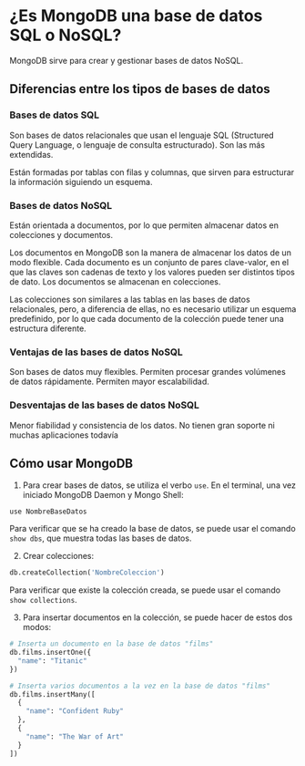 # ¿Es MongoDB una base de datos SQL o NoSQL?

MongoDB sirve para crear y gestionar bases de datos NoSQL.

## Diferencias entre los tipos de bases de datos

### Bases de datos SQL
Son bases de datos relacionales que usan el lenguaje SQL (Structured Query Language, o lenguaje de consulta estructurado). Son las más extendidas.

Están formadas por tablas con filas y columnas, que sirven para estructurar la información siguiendo un esquema.


### Bases de datos NoSQL

Están orientada a documentos, por lo que permiten almacenar datos en colecciones y documentos.

Los documentos en MongoDB son la manera de almacenar los datos de un modo flexible. Cada documento es un conjunto de pares clave-valor, en el que las claves son cadenas de texto y los valores pueden ser distintos tipos de dato. Los documentos se almacenan en colecciones.

Las colecciones son similares a las tablas en las bases de datos relacionales, pero, a diferencia de ellas, no es necesario utilizar un esquema predefinido, por lo que cada documento de la colección puede tener una estructura diferente.

### Ventajas de las bases de datos NoSQL
Son bases de datos muy flexibles.
Permiten procesar grandes volúmenes de datos rápidamente.
Permiten mayor escalabilidad.

### Desventajas de las bases de datos NoSQL
Menor fiabilidad y consistencia de los datos.
No tienen gran soporte ni muchas aplicaciones todavía

## Cómo usar MongoDB
1. Para crear bases de datos, se utiliza el verbo `use`. En el terminal, una vez iniciado MongoDB Daemon y Mongo Shell:

```
use NombreBaseDatos
```
Para verificar que se ha creado la base de datos, se puede usar el comando `show dbs`, que muestra todas las bases de datos.

2. Crear colecciones:

```python
db.createCollection('NombreColeccion')
```
Para verificar que existe la colección creada, se puede usar el comando `show collections`.

3. Para insertar documentos en la colección, se puede hacer de estos dos modos:

```python
# Inserta un documento en la base de datos "films"
db.films.insertOne({
  "name": "Titanic"
})

# Inserta varios documentos a la vez en la base de datos "films"
db.films.insertMany([
  {
    "name": "Confident Ruby"
  },
  {
    "name": "The War of Art"
  }
])
```
